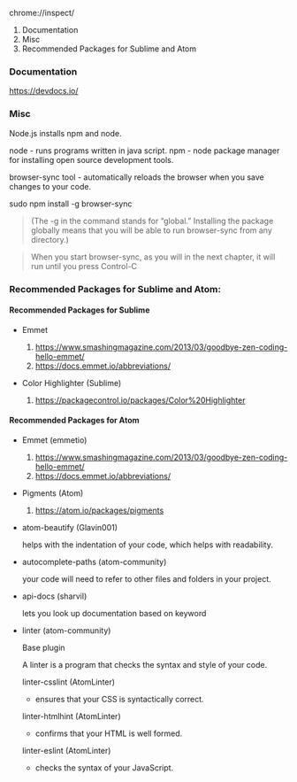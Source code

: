 chrome://inspect/

1. Documentation
2. Misc
3. Recommended Packages for Sublime and Atom

### Documentation

https://devdocs.io/

### Misc

Node.js installs npm and node.

node - runs programs written in java script.
npm - node package manager for installing open source development tools.

browser-sync tool - automatically reloads the browser when you save changes to your code.

sudo npm install -g browser-sync
>(The -g in the command stands for “global.” Installing the package globally means that you will be able to run browser-sync from any directory.)

>When you start browser-sync, as you will in the next chapter, it will run until you press Control-C

### Recommended Packages for Sublime and Atom:

#### Recommended Packages for Sublime

 - Emmet

   1. https://www.smashingmagazine.com/2013/03/goodbye-zen-coding-hello-emmet/
   2. https://docs.emmet.io/abbreviations/

 - Color Highlighter (Sublime)
   
   1. https://packagecontrol.io/packages/Color%20Highlighter  

#### Recommended Packages for Atom

 - Emmet (emmetio)

   1. https://www.smashingmagazine.com/2013/03/goodbye-zen-coding-hello-emmet/
   2. https://docs.emmet.io/abbreviations/

 - Pigments (Atom)

   1. https://atom.io/packages/pigments

 - atom-beautify (Glavin001)
 
    helps with the indentation of your code, which helps with readability. 

 - autocomplete-paths (atom-community)

   your code will need to refer to other files and folders in your project.  

 - api-docs (sharvil)

    lets you look up documentation based on keyword  

 -  linter (atom-community) 

    Base plugin
 
    A linter is a program that checks the syntax and style of your code.   

    linter-csslint (AtomLinter)

     - ensures that your CSS is syntactically correct.

    linter-htmlhint (AtomLinter)
    
     - confirms that your HTML is well formed. 

    linter-eslint (AtomLinter)
    
     - checks the syntax of your JavaScript.